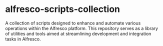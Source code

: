 # alfresco-scripts-collection
A collection of scripts designed to enhance and automate various operations within the Alfresco platform. This repository serves as a library of utilities and tools aimed at streamlining development and integration tasks in Alfresco.
